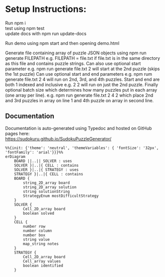 # Setup Instructions:
Run npm i<br>
test using npm test<br>
update docs with npm run update-docs

Run demo using npm start and then opening demo.html

Generate file containing array of puzzle JSON objects using npm run generate FILEPATH
e.g. FILEPATH = file.txt if file.txt is in the same directory as this file and contains puzzle strings.
Can also use optional start parameter e.g. npm run generate file.txt 2 will start at the 2nd puzzle (skips the 1st puzzle)
Can use optional start and end parameters e.g. npm rum generate file.txt 2 4 will run on 2nd, 3rd, and 4th puzzles.
Start and end are both 1 indexed and inclusive e.g. 2 2 will run on just the 2nd puzzle.
Finally optional batch size which determines how many puzzles put in each array (one array per line).
e.g. npm run generate file.txt 2 4 2 which place 2nd and 3rd puzzles in array on line 1 and 4th puzzle on array in second line.

## Documentation
Documentation is auto-generated using Typedoc and hosted on GitHub pages here:<br>
https://sudokuru.github.io/SudokuPuzzleGenerator/

```mermaid
%%{init: {'theme': 'neutral', 'themeVariables': { 'fontSize': '32px', 'fontFamily': 'arial'}}}%%
erDiagram
    BOARD ||..|| SOLVER : uses
    SOLVER }|..|{ CELL : contains
    SOLVER }|..|{ STRATEGY : uses
    STRATEGY }|..|{ CELL : contains
    BOARD {
        string_2D_array board
        string_2D_array solution
        string solutionString
        StrategyEnum mostDifficultStrategy
    }
    SOLVER {
        Cell_2D_array board
        boolean solved
    }
    CELL {
        number row
        number column
        number box
        string value
        map_string notes
    }
    STRATEGY {
        Cell_2D_array board
        Cell_array values
        boolean identified
    }
```